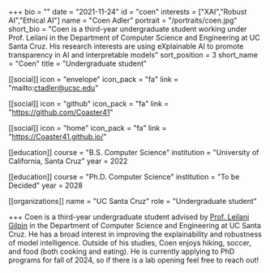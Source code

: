 +++
bio = ""
date = "2021-11-24"
id = "coen"
interests = ["XAI","Robust AI","Ethical AI"]
name = "Coen Adler"
portrait = "/portraits/coen.jpg"
short_bio = "Coen is a third-year undergraduate student working under Prof. Leilani in the Department of Computer Science and Engineering at UC Santa Cruz. His research interests are using eXplainable AI to promote transparency in AI and interpretable models"
sort_position = 3
short_name = "Coen"
title = "Undergraduate student"

[[social]]
    icon = "envelope"
    icon_pack = "fa"
    link = "mailto:ctadler@ucsc.edu"

[[social]]
    icon = "github"
    icon_pack = "fa"
    link = "https://github.com/Coaster41"

[[social]]
    icon = "home"
    icon_pack = "fa"
    link = "https://Coaster41.github.io/"


[[education]]
    course = "B.S. Computer Science"
    institution = "University of California, Santa Cruz"
    year = 2022

[[education]]
    course = "Ph.D. Computer Science"
    institution = "To be Decided"
    year = 2028
        
[[organizations]]
    name = "UC Santa Cruz"
    role = "Undergraduate student"

+++
Coen is a third-year undergraduate student advised by [Prof. Leilani Gilpin](../leilani/) in the Department of Computer Science and Engineering at UC Santa Cruz. He has a broad interest in improving the explainability and robustness of model intelligence. Outside of his studies, Coen enjoys hiking, soccer, and food (both cooking and eating). He is currently applying to PhD programs for fall of 2024, so if there is a lab opening feel free to reach out!

